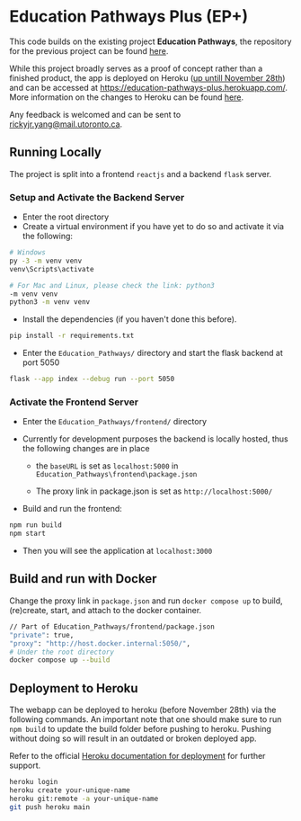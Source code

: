 # Education Pathways Plus (EP+)

This code builds on the existing project **Education Pathways**, the repository for the previous project can be found [here](https://github.com/ECE444-2022Fall/Assignment_1_starter_template).

While this project broadly serves as a proof of concept rather than a finished product, the app is deployed on Heroku ([up untill November 28th](https://thenewstack.io/where-can-heroku-free-tier-users-go/#:~:text=Wise%20added%20that%20starting%20Oct,free%20dynos%20and%20data%20services.)) and can be accessed at https://education-pathways-plus.herokuapp.com/. More information on the changes to Heroku can be found [here]( https://blog.heroku.com/next-chapter).

Any feedback is welcomed and can be sent to rickyjr.yang@mail.utoronto.ca.

## Running Locally

The project is split into a frontend `reactjs` and a backend `flask` server.

### Setup and Activate the Backend Server

- Enter the root directory
- Create a virtual environment if you have yet to do so and activate it via the following:

```bash
# Windows
py -3 -m venv venv
venv\Scripts\activate

# For Mac and Linux, please check the link: python3 
-m venv venv
python3 -m venv venv
```

- Install the dependencies (if you haven't done this before).

```bash
pip install -r requirements.txt
```

- Enter the `Education_Pathways/` directory and start the flask backend at port 5050

```bash
flask --app index --debug run --port 5050
```

### Activate the Frontend Server

- Enter the `Education_Pathways/frontend/` directory

- Currently for development purposes the backend is locally hosted, thus the following changes are in place

  - the `baseURL` is set as `localhost:5000` in `Education_Pathways\frontend\package.json`

  - The proxy link in package.json is set as `http://localhost:5000/`

- Build and run the frontend:

```bash
npm run build
npm start
```

- Then you will see the application at `localhost:3000`

## Build and run with Docker

Change the proxy link in `package.json` and run `docker compose up` to build, (re)create, start, and attach to the docker container.

```bash
// Part of Education_Pathways/frontend/package.json
"private": true,
"proxy": "http://host.docker.internal:5050/",
# Under the root directory
docker compose up --build
```

## Deployment to Heroku

The webapp can be deployed to heroku (before November 28th) via the following commands. An important note that one should make sure to run `npm build` to update the build folder before pushing to heroku. Pushing without doing so will result in an outdated or broken deployed app.

Refer to the official [Heroku documentation for deployment](https://devcenter.heroku.com/articles/git#deploy-your-code) for further support.

```bash
heroku login
heroku create your-unique-name
heroku git:remote -a your-unique-name
git push heroku main
```

